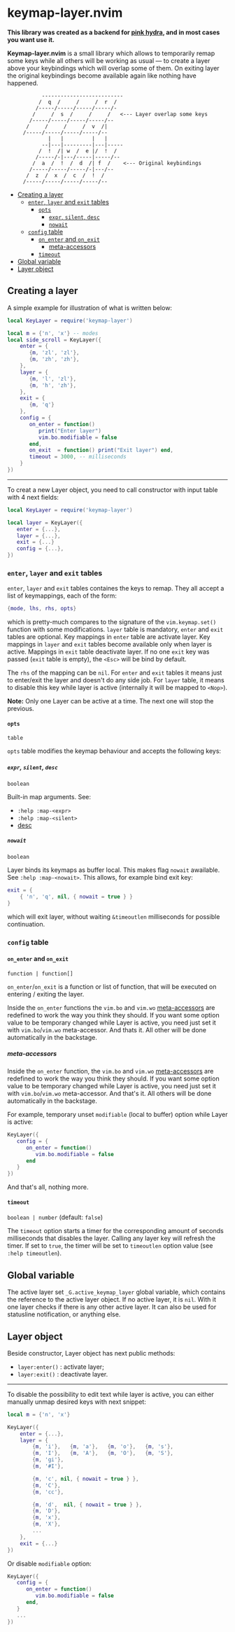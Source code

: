 # keymap-layer.nvim

**This library was created as a backend for [pink hydra](https://github.com/anuvyklack/hydra.nvim),
and in most cases you want use it.**

**Keymap-layer.nvim** is a small library which allows to temporarily remap some keys while
all others will be working as usual — to create a layer above your keybindings which will
overlap some of them.
On exiting layer the original keybindings become available again like nothing have happened.

```
           --------------------------
          /  q  /     /     /  r  /
         /-----/-----/-----/-----/-
        /     /  s  /     /     /   <--- Layer overlap some keys
       /-----/-----/-----/-----/--
      /     /     /     /  v  /|
     /-----/-----/-----/-----/--
             |   |         |   |
           --|---|---------|---|-----
          /  !  /| w  /  e |/  !  /
         /-----/-|---/-----|-----/--
        /  a  /  !  /  d  /| f  /    <--- Original keybindings
       /-----/-----/-----/-|---/--
      /  z  /  x  /  c  /  !  /
     /-----/-----/-----/-----/--
```

<!-- vim-markdown-toc GFM -->

* [Creating a layer](#creating-a-layer)
    * [`enter`, `layer` and `exit` tables](#enter-layer-and-exit-tables)
        * [`opts`](#opts)
            * [`expr`, `silent`, `desc`](#expr-silent-desc)
            * [`nowait`](#nowait)
    * [`config` table](#config-table)
        * [`on_enter` and `on_exit`](#on_enter-and-on_exit)
            * [meta-accessors](#meta-accessors)
        * [`timeout`](#timeout)
* [Global variable](#global-variable)
* [Layer object](#layer-object)

<!-- vim-markdown-toc -->

## Creating a layer

A simple example for illustration of what is written below:

```lua
local KeyLayer = require('keymap-layer')

local m = {'n', 'x'} -- modes
local side_scroll = KeyLayer({
    enter = {
       {m, 'zl', 'zl'},
       {m, 'zh', 'zh'},
    },
    layer = {
       {m, 'l', 'zl'},
       {m, 'h', 'zh'},
    },
    exit = {
       {m, 'q'}
    },
    config = {
       on_enter = function()
          print("Enter layer")
          vim.bo.modifiable = false
       end,
       on_exit  = function() print("Exit layer") end,
       timeout = 3000, -- milliseconds
    }
})
```

---

To creat a new Layer object, you need to call constructor with input table with 4 next
fields:

```lua
local KeyLayer = require('keymap-layer')

local layer = KeyLayer({
   enter = {...},
   layer = {...},
   exit = {...}
   config = {...},
})
```

### `enter`, `layer` and `exit` tables

`enter`, `layer` and `exit` tables containes the keys to remap.
They all accept a list of keymappings, each of the form:
```lua
{mode, lhs, rhs, opts}
```
which is pretty-much compares to the signature of the `vim.keymap.set()` function with
some modifications.  `layer` table is mandatory, `enter` and `exit` tables are optional.
Key mappings in `enter` table are activate layer. Key mappings in `layer` and `exit`
tables become available only when layer is active. Mappings in `exit` table deactivate
layer.  If no one `exit` key was passed (`exit` table is empty), the `<Esc>` will be bind
by default.

The `rhs` of the mapping can be `nil`.
For `enter` and `exit` tables it means just to enter/exit the layer and doesn't do any
side job.  For `layer` table, it means to disable this key while layer is active
(internally it will be mapped to `<Nop>`).

**Note:** Only one Layer can be active at a time. The next one will stop the previous.

#### `opts`
`table`

`opts` table modifies the keymap behaviour and accepts the following keys:

##### `expr`, `silent`, `desc`
`boolean`

Built-in map arguments. See:

- `:help :map-<expr>`
- `:help :map-<silent>`
- [desc](https://www.reddit.com/r/neovim/comments/rt0zzh/comment/hqpxolg/?utm_source=share&utm_medium=web2x&context=3)

##### `nowait`
`boolean`

Layer binds its keymaps as buffer local.  This makes flag `nowait` awailable.
See `:help :map-<nowait>`.
This allows, for example bind exit key:

```lua
exit = {
    { 'n', 'q', nil, { nowait = true } }
}
```

which will exit layer, without waiting `&timeoutlen` milliseconds for possible continuation.

### `config` table

#### `on_enter` and `on_exit`
`function | function[]`

`on_enter`/`on_exit` is a function or list of function, that will be executed
on entering / exiting the layer.

Inside the `on_enter` functions the `vim.bo` and `vim.wo` [meta-accessors](https://github.com/nanotee/nvim-lua-guide#using-meta-accessors)
are redefined to work the way you think they should. If you want some option value to be
temporary changed while Layer is active, you need just set it with `vim.bo`/`vim.wo`
meta-accessor. And thats it. All other will be done automatically in the backstage.

##### meta-accessors

Inside the `on_enter` function, the `vim.bo` and `vim.wo` [meta-accessors](https://github.com/nanotee/nvim-lua-guide#using-meta-accessors)
are redefined to work the way you think they should. If you want some option value to be
temporary changed while Layer is active, you need just set it with `vim.bo`/`vim.wo`
meta-accessor. And that's it. All others will be done automatically in the backstage.

For example, temporary unset `modifiable` (local to buffer) option while Layer is active:
```lua
KeyLayer({
   config = {
      on_enter = function()
         vim.bo.modifiable = false
      end
   }
})
```
And that's all, nothing more.

#### `timeout`
`boolean | number` (default: `false`)

The `timeout` option starts a timer for the corresponding amount of seconds milliseconds
that disables the layer.  Calling any layer key will refresh the timer.
If set to `true`, the timer will be set to `timeoutlen` option value (see `:help timeoutlen`).

## Global variable

The active layer set `_G.active_keymap_layer` global variable, which contains the
reference to the active layer object. If no active layer, it is `nil`.
With it one layer checks if there is any other
active layer.  It can also be used for statusline notification, or anything else.

## Layer object

Beside constructor, Layer object has next public methods:

- `layer:enter()` : activate layer;
- `layer:exit()` : deactivate layer.

---------------------------------------------------------------------------------------
To disable the possibility to edit text while layer is active, you can either manually
unmap desired keys with next snippet:

```lua
local m = {'n', 'x'}

KeyLayer({
    enter = {...},
    layer = {
        {m, 'i'},   {m, 'a'},   {m, 'o'},   {m, 's'},
        {m, 'I'},   {m, 'A'},   {m, 'O'},   {m, 'S'},
        {m, 'gi'},
        {m, '#I'},

        {m, 'c', nil, { nowait = true } },
        {m, 'C'},
        {m, 'cc'},

        {m, 'd',  nil, { nowait = true } },
        {m, 'D'},
        {m, 'x'},
        {m, 'X'},
        ...
    },
    exit = {...}
})
```

Or disable `modifiable` option:
```lua
KeyLayer({
   config = {
      on_enter = function()
         vim.bo.modifiable = false
      end,
   }
   ...
})
```

<!-- vim: set tw=90: -->
